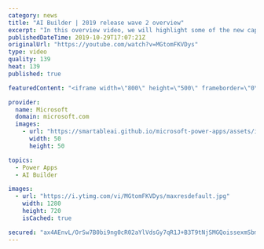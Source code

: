 ```yaml
---
category: news
title: "AI Builder | 2019 release wave 2 overview"
excerpt: "In this overview video, we will highlight some of the new capabilities included in the latest update to AI Builder within Power Apps that will help you plan and prepare for the upcoming updates with confidence.     Here are the capabilities covered:  • Building AI models  • Managing and sharing AI models"
publishedDateTime: 2019-10-29T17:07:21Z
originalUrl: "https://youtube.com/watch?v=MGtomFKVDys"
type: video
quality: 139
heat: 139
published: true

featuredContent: "<iframe width=\"800\" height=\"500\" frameborder=\"0\" src=\"https://www.youtube.com/embed/MGtomFKVDys\" allow=\"accelerometer; autoplay; encrypted-media; gyroscope; picture-in-picture\" allowfullscreen></iframe>"

provider:
  name: Microsoft
  domain: microsoft.com
  images:
    - url: "https://smartableai.github.io/microsoft-power-apps/assets/images/organizations/microsoft.com-50x50.jpg"
      width: 50
      height: 50

topics:
  - Power Apps
  - AI Builder

images:
  - url: "https://i.ytimg.com/vi/MGtomFKVDys/maxresdefault.jpg"
    width: 1280
    height: 720
    isCached: true

secured: "ax4AEnvL/OrSw7B0bi9ng0cR02aYlVdsGy7qR1J+B3T9tNjSMGQoissexmSbmbiPk34f76XRIe7ZwBslpXxfSNYCsDc6SilqjwgY//ldDRpoonoVJLjJRK8M4A3aeijsiACQX9nlIANCNW7lg05AAsaiHnsLKqtqhNVyQt1RNvj5x80R31XiSE+jKUTlpOznBZphjOoPEk4GAD1rI7mvsoHNyvLM3ZQgZ3CMKDqFi4h+G4zvYbfrv2YloAAFlvVBIpCSwh/qgTlGwxUXXu+pUhAe+xSola0jW351yu12C2IMAZlU43xmsDf/hK6oWGAIQiogu5eyLqriaEJAjavAyjbfBCT2P9+4vKmCQvvRIyAt1pZ5dUnBNZVd8V94+AMgPe3deB7xU4OQDbi/hswBf2c5wiQDG/rSNzm8t332jlrCFZQJfaBzmRE/Ag86eltu;Yh4rKhIALmr9pGqCEtoxdw=="
---
```


